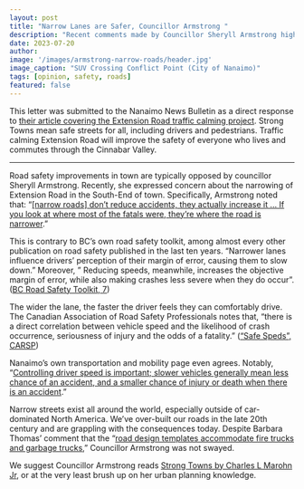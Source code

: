 ```yaml
---
layout: post
title: "Narrow Lanes are Safer, Councillor Armstrong "
description: "Recent comments made by Councillor Sheryll Armstrong highlight common misunderstandings and myths about road safety."
date: 2023-07-20
author: 
image: '/images/armstrong-narrow-roads/header.jpg'
image_caption: "SUV Crossing Conflict Point (City of Nanaimo)"
tags: [opinion, safety, roads]
featured: false
---
```


This letter was submitted to the Nanaimo News Bulletin as a direct response to [their article covering the Extension Road traffic calming project](https://www.nanaimobulletin.com/news/traffic-calming-modifications-coming-to-extension-road-in-south-nanaimo/). Strong Towns mean safe streets for all, including drivers and pedestrians. Traffic calming Extension Road will improve the safety of everyone who lives and commutes through the Cinnabar Valley.

---

Road safety improvements in town are typically opposed by councillor Sheryll Armstrong. Recently, she expressed concern about the narrowing of Extension Road in the South-End of town. Specifically, Armstrong noted that: “[[narrow roads] don’t reduce accidents, they actually increase it … If you look at where most of the fatals were, they’re where the road is narrower](https://www.nanaimobulletin.com/news/traffic-calming-modifications-coming-to-extension-road-in-south-nanaimo/).”

This is contrary to BC’s own road safety toolkit, among almost every other publication on road safety published in the last ten years. “Narrower lanes influence drivers’ perception of their margin of error, causing them to slow down.” Moreover, ” Reducing speeds, meanwhile, increases the objective margin of error, while also making crashes less severe
when they do occur”. ([BC Road Safety Toolkit, 7](https://www2.gov.bc.ca/assets/gov/driving-and-transportation/driving/consequences/vision-zero/resource-kit-community-road-safety-toolkit-module2.pdf)) 

The wider the lane, the faster the driver feels they can comfortably drive. The Canadian Association of Road Safety Professionals notes that, “there is a direct correlation between vehicle speed and the likelihood of crash occurrence, seriousness of injury and the odds of a fatality.” ([“Safe Speds”, CARSP](https://carsp.ca/en/news-and-resources/road-safety-information/safe-speeds/)) 

Nanaimo’s own transportation and mobility page even agrees. Notably, “[Controlling driver speed is important; slower vehicles generally mean less chance of an accident, and a smaller chance of injury or death when there is an accident](https://www.nanaimo.ca/transportation-mobility/traffic-calming).” 

Narrow streets exist all around the world, especially outside of car-dominated North America. We’ve over-built our roads in the late 20th century and are grappling with the consequences today. Despite Barbara Thomas’ comment that the “[road design templates accommodate fire trucks and garbage trucks](https://www.nanaimobulletin.com/news/traffic-calming-modifications-coming-to-extension-road-in-south-nanaimo),” Councillor Armstrong was not swayed. 

We suggest Councillor Armstrong reads [Strong Towns by Charles L Marohn Jr](https://www.strongtowns.org/strong-towns-book), or at the very least brush up on her urban planning knowledge. 
